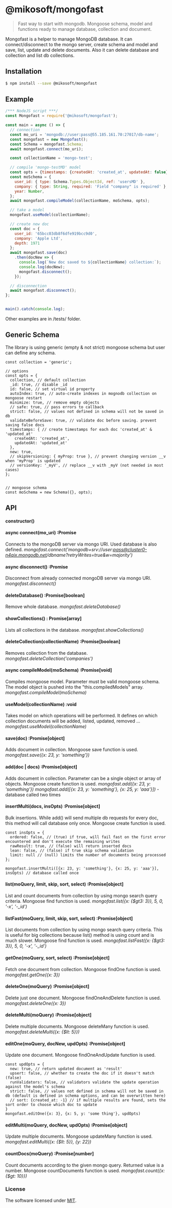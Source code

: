 # @mikosoft/mongofast
> Fast way to start with mongodb. Mongoose schema, model and functions ready to manage database, collection and document.

Mongofast is a helper to manage MongoDB database. It can connect/disconnect to the mongo server, create schema and model and save, list, update and delete documents. Also it can delete database and collection and list db collections.


## Installation
```bash
$ npm install --save @mikosoft/mongofast
```


## Example
```js
/*** NodeJS script ***/
const Mongofast = require('@mikosoft/mongofast');

const main = async () => {
  // connection
  const mo_uri = 'mongodb://user:pass@55.185.161.70:27017/db-name';
  const mongofast = new Mongofast();
  const Schema = mongofast.Schema;
  await mongofast.connect(mo_uri);

  const collectionName = 'mongo-test';

  // compile 'mongo-testMD' model
  const opts = {timestamps: {createdAt: 'created_at', updatedAt: false}};
  const moSchema = {
    user_id: { type: Schema.Types.ObjectId, ref: 'usersMD' },
    company: { type: String, required: 'Field "company" is required' },
    year: Number,
  };
  await mongofast.compileModel(collectionName, moSchema, opts);

  // take a model
  mongofast.useModel(collectionName);

  // create new doc
  const doc = {
    user_id: '65bcc03db8f6dfe919bcc9d0',
    company: 'Apple Ltd',
    depth: 1971
  };
  await mongofast.save(doc)
    .then(docNew => {
      console.log(`New doc saved to ${collectionName} collection:`);
      console.log(docNew);
      mongofast.disconnect();
    });

  // disconnection
  await mongofast.disconnect();
};


main().catch(console.log);
```

Other examples are in /tests/ folder.


## Generic Schema
The library is using generic (empty & not strict) mongoose schema but user can define any schema.
```
const collection = 'generic';

// options
const opts = {
  collection, // default collection
  _id: true, // disable _id
  id: false, // set virtual id property
  autoIndex: true, // auto-create indexes in mognodb collection on mongoose restart
  minimize: true, // remove empty objects
  // safe: true, // pass errors to callback
  strict: false, // values not defined in schema will not be saved in db
  validateBeforeSave: true, // validate doc before saving. prevent saving false docs
  timestamps: { // create timestamps for each doc 'created_at' & 'updated_at'
    createdAt: 'created_at',
    updatedAt: 'updated_at'
  },
  new: true,
  // skipVersioning: { myProp: true }, // prevent changing version __v when 'myProp' is updated
  // versionKey: '_myV', // replace __v with _myV (not needed in most cases)
};


// mongoose schema
const moSchema = new Schema({}, opts);
```



## API

#### constructor()


#### async connect(mo_uri) :Promise
Connects to the mongoDB server via mongo URI. Used database is also defined.
*mongofast.connect('mongodb+srv://user:pass@cluster0-n4qix.mongodb.net/dbname?retryWrites=true&w=majority')*

#### async disconnect() :Promise
Disconnect from already connected mongoDB server via mongo URI.
*mongofast.disconnect()*

#### deleteDatabase() :Promise[boolean]
Remove whole database.
*mongofast.deleteDatabase()*

#### showCollections() : Promise[array]
Lists all collections in the database.
*mongofast.showCollections()*

#### deleteCollection(collectionName) :Promise[boolean]
Removes collection from the database.
*mongofast.deleteCollection('companies')*


#### async compileModel(moSchema) :Promise[void]
Compiles mongoose model. Parameter must be valid mongoose schema. The model object is pushed into the "this.compiledModels" array.
*mongofast.compileModel(moSchema)*

#### useModel(collectionName) :void
Takes model on which operations will be performed. It defines on which collection documents will be added, listed, updated, removed ...
*mongofast.useModel(collectionName)*

#### save(doc) :Promise[object]
Adds document in collection. Mongoose save function is used.
*mongofast.save({x: 23, y: 'something'})*

#### add(doc | docs) :Promise[object]
Adds document in collection. Parameter can be a single object or array of objects. Mongoose create function is used.
*mongofast.add({x: 23, y: 'something'})*
*mongofast.add([{x: 23, y: 'something'}, {x: 25, y: 'aaa'}])* - database called two times

#### insertMulti(docs, insOpts) :Promise[object]
Bulk insertions. While add() will send multiple db requests for every doc, this method will call database only once. Mongoose create function is used.
```
const insOpts = {
  ordered: false, // (true) if true, will fail fast on the first error encountered and don't execute the remaining writes
  rawResult: true, // (false) will return inserted docs
  lean: false, // (false) if true skip schema validation
  limit: null // (null) limits the number of documents being processed
};

mongofast.insertMulti([{x: 23, y: 'something'}, {x: 25, y: 'aaa'}], insOpts) // database called once
```

#### list(moQuery, limit, skip, sort, select) :Promise[object]
List and count documents from collection by using mongo search query criteria. Mongoose find function is used.
*mongofast.list({x: {$gt3: 3}}, 5, 0, '-x', '-_id')*

#### listFast(moQuery, limit, skip, sort, select) :Promise[object]
List documents from collection by using mongo search query criteria. This is useful for big collections because list() method is using count and is much slower. Mongoose find function is used.
*mongofast.listFast({x: {$gt3: 3}}, 5, 0, '-x', '-_id')*

#### getOne(moQuery, sort, select) :Promise[object]
Fetch one document from collection. Mongoose findOne function is used.
*mongofast.getOne({x: 3})*

#### deleteOne(moQuery) :Promise[object]
Delete just one document. Mongoose findOneAndDelete function is used.
*mongofast.deleteOne({x: 3})*

#### deleteMulti(moQuery) :Promise[object]
Delete multiple documents. Mongoose deleteMany function is used.
*mongofast.deleteMulti({x: {$lt: 5}})*

#### editOne(moQuery, docNew, updOpts) :Promise[object]
Update one document. Mongoose findOneAndUpdate function is used.
```
const updOpts = {
  new: true, // return updated document as 'result'
  upsert: false, // whether to create the doc if it doesn't match (false)
  runValidators: false, // validators validate the update operation against the model's schema
  strict: false, // values not defined in schema will not be saved in db (default is defined in schema options, and can be overwritten here)
  // sort: {created_at: -1} // if multiple results are found, sets the sort order to choose which doc to update
}
mongofast.editOne({x: 3}, {x: 5, y: 'some thing'}, updOpts)
```

#### editMulti(moQuery, docNew, updOpts) :Promise[object]
Update multiple documents. Mongoose updateMany function is used.
*mongofast.editMulti({x: {$lt: 5}}, {y: 22})*


#### countDocs(moQuery) :Promise[number]
Count documents according to the given mongo query. Returned value is a number. Mongoose countDocuments function is used.
*mongofast.count({x: {$gt: 10}})*




### License
The software licensed under [MIT](LICENSE).
